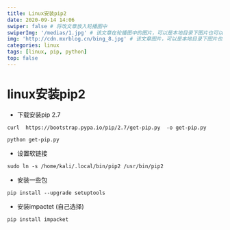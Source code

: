 ```yaml
---
title: Linux安装pip2
date: 2020-09-14 14:06
swiper: false # 将改文章放入轮播图中
swiperImg: '/medias/1.jpg' # 该文章在轮播图中的图片，可以是本地目录下图片也可以是http://xxx图片
img: 'http://cdn.mxrblog.cn/bing_8.jpg' # 该文章图片，可以是本地目录下图片也可以是http://xxx图片
categories: linux
tags: [linux, pip, python]
top: false
---
```




# linux安装pip2

- 下载安装pip 2.7

```
curl  https://bootstrap.pypa.io/pip/2.7/get-pip.py  -o get-pip.py

python get-pip.py
```

- 设置软链接

```
sudo ln -s /home/kali/.local/bin/pip2 /usr/bin/pip2
```

- 安装一些包

```
pip install --upgrade setuptools
```

- 安装impactet (自己选择)

```
pip install impacket
```

